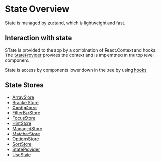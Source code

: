 # State Overview
State is managed by zustand, which is lightweight and fast.

## Interaction with state
STate is provided to the app by a combination of React.Context and hooks. The [StateProvider](./state/StateProvider.md) provides the context and is implemtned in the top level component.

State is access by components lower down in the tree by using [hooks](./state/UseState.md)

## State Stores
- [ArrayStore](./state/ArrayStore.md)
- [BracketStore](Overview.md/state/BracketStore.md)
- [ConfigStore](./state/ConfigStore.md)
- [FilterBarStore](./state/FilterBarStore.md)
- [FocusStore](./state/FocusStore.md)
- [HintStore](./state/HintStore.md)
- [ManagedStore](./state/ManagedStore.md)
- [MatcherStore](./state/MatcherStore.md)
- [OptionsStore](./state/OptionsStore.md)
- [SortStore](./state/SortStore.md)
- [StateProvider](./state/StateProvider.md)
- [UseState](./state/UseState.md)